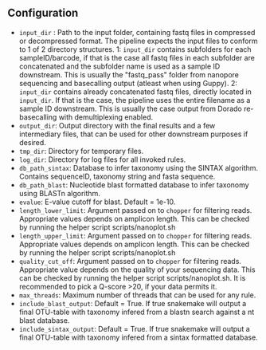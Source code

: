 ## Configuration
- `input_dir` : Path to the input folder, containing fastq files in compressed or decompressed format. The pipeline expects the input files to conform to 1 of 2 directory structures.
1: `input_dir` contains subfolders for each sampleID/barcode, if that is the case all fastq files in each subfolder are concatenated and the subfolder name is used as a sample ID downstream. This is usually the "fastq_pass" folder from nanopore sequencing and basecalling output (atleast when using Guppy).
2: `input_dir` contains already concatenated fastq files, directly located in `input_dir`. If that is the case, the pipeline uses the entire filename as a sample ID downstream. This is usually the case output from Dorado re-basecalling with demultiplexing enabled.
- `output_dir`: Output directory with the final results and a few intermediary files, that can be used for other downstream purposes if desired.
- `tmp_dir`: Directory for temporary files.
- `log_dir`: Directory for log files for all invoked rules.
- `db_path_sintax`: Database to infer taxonomy using the SINTAX algorithm. Contains sequenceID, taxonomy string and fasta sequence. 
- `db_path_blast`: Nucleotide blast formatted database to infer taxonomy using BLASTn algorithm.
- `evalue`: E-value cutoff for blast. Default = 1e-10.
- `length_lower_limit`: Argument passed on to `chopper` for filtering reads. Appropriate values depends on amplicon length. This can be checked by running the helper script scripts/nanoplot.sh 
- `length_upper_limit`: Argument passed on to `chopper` for filtering reads. Appropriate values depends on amplicon length. This can be checked by running the helper script scripts/nanoplot.sh 
- `quality_cut_off`: Argument passed on to `chopper` for filtering reads. Appropriate value depends on the quality of your sequencing data. This can be checked by running the helper script scripts/nanoplot.sh. It is recommended to pick a Q-score >20, if your data permits it.
- `max_threads`: Maximum number of threads that can be used for any rule.
- `include_blast_output`: Default = True. If true snakemake will output a final OTU-table with taxonomy infered from a blastn search against a nt blast database.
- `include_sintax_output`: Default = True. If true snakemake will output a final OTU-table with taxonomy infered from a sintax formatted database.